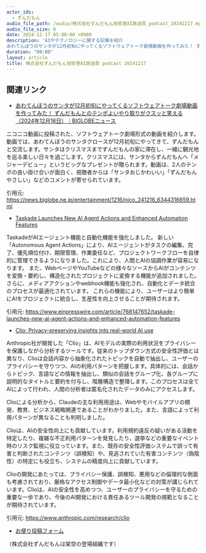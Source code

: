 ```yaml
---
actor_ids:
  - ずんだもん
audio_file_path: /audio/株式会社ずんだもん技術室AI放送局_podcast_20241217.mp3
audio_file_size: 0
date: 2024-12-17 05:00:00 +0900
description: 'AIやテクノロジーに関する記事を紹介  
あわてんぼうのサンタが12月初旬にやってくるソフトウェアトーク劇場動画を作ってみた！ ずんだもんとのテンポよいやり取りがクスッと笑える（2024年12月16日）｜BIGLOBEニュース、Taskade Launches New AI Agent Actions and Enhanced Automation Features、Clio: Privacy-preserving insights into real-world AI use'
duration: "00:00"
layout: article
title: 株式会社ずんだもん技術室AI放送局 podcast 20241217
---
```


## 関連リンク


- [あわてんぼうのサンタが12月初旬にやってくるソフトウェアトーク劇場動画を作ってみた！ ずんだもんとのテンポよいやり取りがクスッと笑える（2024年12月16日）｜BIGLOBEニュース](https://news.biglobe.ne.jp/entertainment/1216/nico_241216_6344316659.html)  


ニコニコ動画に投稿された、ソフトウェアトーク劇場形式の動画を紹介します。動画では、あわてんぼうのサンタクロースが12月初旬にやってきて、ずんだもんと交流します。サンタはクリスマスまでずんだもんの家に滞在し、一緒に観光地を巡る楽しい日々を過ごします。クリスマスには、サンタからずんだもんへ「メジャーデビュー」というビッグなプレゼントが贈られます。動画は、2人のテンポの良い掛け合いが面白く、視聴者からは「サンタおじかわいい」「ずんだもんやさしい」などのコメントが寄せられています。


引用元: https://news.biglobe.ne.jp/entertainment/1216/nico_241216_6344316659.html


- [Taskade Launches New AI Agent Actions and Enhanced Automation Features](https://www.einpresswire.com/article/768147652/taskade-launches-new-ai-agent-actions-and-enhanced-automation-features)  


TaskadeがAIエージェント機能と自動化機能を強化しました。
新しい「Autonomous Agent Actions」により、AIエージェントがタスクの編集、完了、優先順位付け、期限管理、作業委任など、プロジェクトワークフローを自律的に管理できるようになりました。これにより、人間とAIの協調作業が容易になります。
また、WebページやYouTubeなどの様々なソースからAIがコンテンツを変換・要約し、構造化されたプロジェクトに変換する機能が追加されました。
さらに、メディアアクションやwebhook機能も強化され、自動化とデータ統合のプロセスが最適化されています。
これらの機能により、ユーザーはより簡単にAIをプロジェクトに統合し、生産性を向上させることが期待されます。


引用元: https://www.einpresswire.com/article/768147652/taskade-launches-new-ai-agent-actions-and-enhanced-automation-features


- [Clio: Privacy-preserving insights into real-world AI use](https://www.anthropic.com/research/clio)  


Anthropic社が開発した「Clio」は、AIモデルの実際の利用状況をプライバシーを保護しながら分析するツールです。従来のトップダウン方式の安全性評価とは異なり、Clioは会話内容から抽象化されたトピックを自動で抽出し、ユーザーのプライバシーを守りつつ、AIの利用パターンを把握します。具体的には、会話からトピック、言語などの情報を抽出し、類似の会話をグループ化、各グループに説明的なタイトルと要約を付与し、階層構造で整理します。このプロセスは全てAIによって行われ、人間の分析者は匿名化されたデータのみにアクセスします。

Clioによる分析から、Claudeの主な利用用途は、Webやモバイルアプリの開発、教育、ビジネス戦略関連であることがわかりました。また、言語によって利用パターンが異なることも判明しました。

Clioは、AIの安全性向上にも貢献しています。利用規約違反の疑いがある活動を特定したり、複雑な不正利用パターンを発見したり、選挙などの重要なイベント時のリスク監視に役立っています。また、既存の安全性評価システムで誤って有害と判断されたコンテンツ（誤検知）や、見逃されていた有害コンテンツ（偽陰性）の特定にも役立ち、システムの精度向上に貢献しています。

Clioの開発にあたっては、プライバシー保護、誤検知、悪用などの倫理的な側面も考慮されており、厳格なアクセス制御やデータ最小化などの対策が講じられています。Clioは、AIの安全性を高めつつ、ユーザーのプライバシーを守るための重要な一歩であり、今後のAI開発における責任あるツール開発の規範となることが期待されています。


引用元: https://www.anthropic.com/research/clio



- [お便り投稿フォーム](https://forms.gle/ffg4JTfqdiqK62qf9)

（株式会社ずんだもんは架空の登場組織です）
